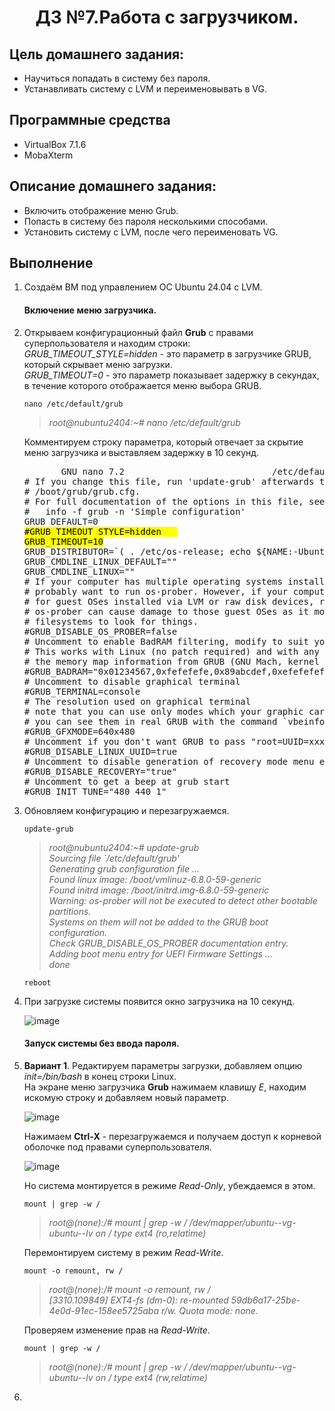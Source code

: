 <h1 align="center">ДЗ №7.Работа с загрузчиком.</h1>

## Цель домашнего задания:
+ Научиться попадать в систему без пароля.
+ Устанавливать систему с LVM и переименовывать в VG.
## Программные средства
+ VirtualBox 7.1.6
+ MobaXterm
## Описание домашнего задания:
   + Включить отображение меню Grub.
   + Попасть в систему без пароля несколькими способами.
   + Установить систему с LVM, после чего переименовать VG.

## Выполнение
1. Создаём ВМ под управлением ОС Ubuntu 24.04 с LVM.   
   #### Включение меню загрузчика.   
2. Открываем конфигурационный файл **Grub** с правами суперпользователя и находим строки:   
   *GRUB_TIMEOUT_STYLE=hidden*    - это параметр в загрузчике GRUB, который скрывает меню загрузки.      
   *GRUB_TIMEOUT=0*               - это параметр показывает задержку в секундах, в течение которого отображается меню выбора GRUB.    
   ```
   nano /etc/default/grub
   ```
   >*root@nubuntu2404:~# nano /etc/default/grub*

   Комментируем строку параметра, который отвечает за скрытие меню загрузчика и выставляем задержку в 10 секунд.

   <pre>
          GNU nano 7.2                            /etc/default/grub   
   # If you change this file, run 'update-grub' afterwards to update   
   # /boot/grub/grub.cfg.   
   # For full documentation of the options in this file, see:   
   #   info -f grub -n 'Simple configuration'   
   GRUB_DEFAULT=0   
   <mark>#GRUB_TIMEOUT_STYLE=hidden   
   GRUB_TIMEOUT=10</mark>   
   GRUB_DISTRIBUTOR=`( . /etc/os-release; echo ${NAME:-Ubuntu} ) 2>/dev/null || echo   Ubuntu`   
   GRUB_CMDLINE_LINUX_DEFAULT=""   
   GRUB_CMDLINE_LINUX=""   
   # If your computer has multiple operating systems installed, then you   
   # probably want to run os-prober. However, if your computer is a host   
   # for guest OSes installed via LVM or raw disk devices, running   
   # os-prober can cause damage to those guest OSes as it mounts   
   # filesystems to look for things.   
   #GRUB_DISABLE_OS_PROBER=false   
   # Uncomment to enable BadRAM filtering, modify to suit your needs   
   # This works with Linux (no patch required) and with any kernel that obtains   
   # the memory map information from GRUB (GNU Mach, kernel of FreeBSD ...)   
   #GRUB_BADRAM="0x01234567,0xfefefefe,0x89abcdef,0xefefefef"   
   # Uncomment to disable graphical terminal    
   #GRUB_TERMINAL=console   
   # The resolution used on graphical terminal    
   # note that you can use only modes which your graphic card supports via VBE   
   # you can see them in real GRUB with the command `vbeinfo'   
   #GRUB_GFXMODE=640x480   
   # Uncomment if you don't want GRUB to pass "root=UUID=xxx" parameter to Linux   
   #GRUB_DISABLE_LINUX_UUID=true   
   # Uncomment to disable generation of recovery mode menu entries    
   #GRUB_DISABLE_RECOVERY="true"   
   # Uncomment to get a beep at grub start   
   #GRUB_INIT_TUNE="480 440 1"   
   </pre>

3. Обновляем конфигурацию и перезагружаемся.
   ```
   update-grub
   ```
   >*root@nubuntu2404:~# update-grub   
Sourcing file `/etc/default/grub'   
Generating grub configuration file ...   
Found linux image: /boot/vmlinuz-6.8.0-59-generic    
Found initrd image: /boot/initrd.img-6.8.0-59-generic    
Warning: os-prober will not be executed to detect other bootable partitions.   
Systems on them will not be added to the GRUB boot configuration.    
Check GRUB_DISABLE_OS_PROBER documentation entry.   
Adding boot menu entry for UEFI Firmware Settings ...   
done*
   ```
   reboot
   ```

4. При загрузке системы появится окно загрузчика на 10 секунд.

   ![image](https://github.com/user-attachments/assets/460a5aad-d567-4e5c-aae1-cab30837c07d)


   #### Запуск системы без ввода пароля.
5. **Вариант 1**. Редактируем параметры загрузки, добавляем опцию *init=/bin/bash* в конец строки Linux.    
   На экране меню загрузчика **Grub** нажимаем клавишу *E*, находим искомую строку и добавляем новый параметр.
   
   ![image](https://github.com/user-attachments/assets/200c43a9-5870-48c6-b86f-2edd59fca746)
   
   Нажимаем **Ctrl-X** - перезагружаемся и получаем доступ к корневой оболочке под правами суперпользователя.

   ![image](https://github.com/user-attachments/assets/b686cede-3a9b-4d85-bdd7-bd1162382edf)

   Но система монтируется в режиме *Read-Only*, убеждаемся в этом.
   ```
   mount | grep -w /
   ```
   >*root@(none):/# mount | grep -w /
   /dev/mapper/ubuntu--vg-ubuntu--lv on / type ext4 (ro,relatime)*

   Перемонтируем систему в режим *Read-Write*.   
   ```
   mount -o remount, rw /
   ```
   >*root@(none):/# mount -o remount, rw /    
   [3310.109849] EXT4-fs (dm-0): re-mounted 59db6a17-25be-4e0d-91ec-158ee5725aba r/w. Quota mode: none.*

   Проверяем изменение прав на *Read-Write*.
   ```
   mount | grep -w /
   ```
   >*root@(none):/# mount | grep -w /
   /dev/mapper/ubuntu--vg-ubuntu--lv on / type ext4 (rw,relatime)*
   
   

7.
